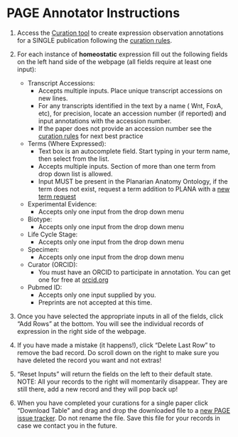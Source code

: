 # PAGE Annotator Instructions

1. Access the [Curation tool](https://sanchezalvarado.shinyapps.io/PAGE_annotator/) to create expression observation annotations for a SINGLE publication following the [curation rules](https://github.com/planosphere/PAGE/blob/master/curation_rules.md).
2. For each instance of **homeostatic** expression fill out the following fields on the left hand side of the webpage (all fields require at least one input):
    - Transcript Accessions:  
      -  Accepts multiple inputs. Place unique transcript accessions on new lines.
      -  For any transcripts identified in the text by a name ( Wnt, FoxA, etc), for precision, locate an accession number (if reported) and input annotations with the accession number.  
      -  If the paper does not provide an accession number see the [curation rules](https://github.com/planosphere/PAGE/blob/master/curation_rules.md) for next best practice 
    -  Terms (Where Expressed): 
       -  Text box is an autocomplete field. Start typing in your term name, then select from the list.   
       -  Accepts multiple inputs. Section of more than one term from drop down list is allowed.
       -  Input MUST be present in the Planarian Anatomy Ontology, if the term does not exist, request a term addition to PLANA with a [new term request](https://github.com/obophenotype/planaria-ontology/issues/new?assignees=&labels=&te[…]t.md&title=New+Term+Request%3A+%5B+enter+your+new+name+here+%5D)  
   -  Experimental Evidence:
      -  Accepts only one input from the drop down menu
   -  Biotype:
      -  Accepts only one input from the drop down menu
   -  Life Cycle Stage:
      -  Accepts only one input from the drop down menu
   -  Specimen:
      -  Accepts only one input from the drop down menu
   -  Curator (ORCID):
      -  You must have an ORCID to participate in annotation. You can get one for free at [orcid.org](https://orcid.org/) 
   -  Pubmed ID:
      - Accepts only one input supplied by you. 
      - Preprints are not accepted at this time.     
                       
4. Once you have selected the appropriate inputs in all of the fields, click “Add Rows” at the bottom. You will see the individual records of expression in the right side of the webpage. 
5. If you have made a mistake (it happens!), click “Delete Last Row” to remove the bad record. Do scroll down on the right to make sure you have deleted the record you want and not extras! 
6. “Reset Inputs” will return the fields on the left to their default state. NOTE: All your records to the right will momentarily disappear. They are still there, add a new record and they will pop back up! 
7. When you have completed your curations for a single paper click “Download Table" and drag and drop the downloaded file to a [new PAGE issue tracker](https://github.com/planosphere/PAGE/issues/new?assignees=&labels=&template=submit-gene-expression-observation-curation.md&title=PAGE+curations+for+%5BPMID%5D). Do not rename the file.  Save this file for your records in case we contact you in the future.  





